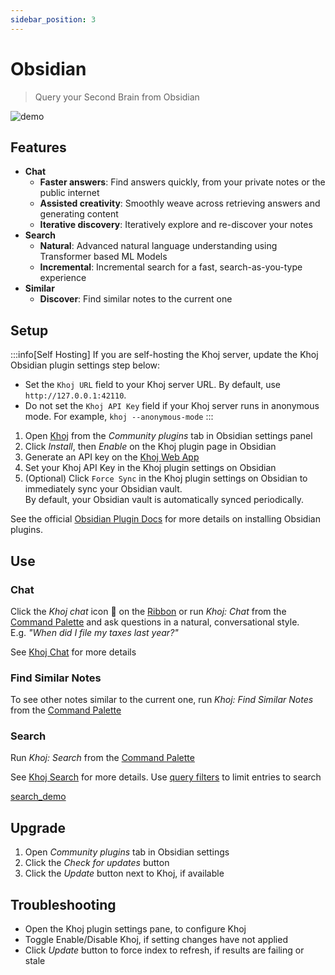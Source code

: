 ```yaml
---
sidebar_position: 3
---
```


# Obsidian

> Query your Second Brain from Obsidian

![demo](https://assets.khoj.dev/obsidian_khoj_side_panel_pak_telemedicine.gif)

## Features
- **Chat**
  - **Faster answers**: Find answers quickly, from your private notes or the public internet
  - **Assisted creativity**: Smoothly weave across retrieving answers and generating content
  - **Iterative discovery**: Iteratively explore and re-discover your notes
- **Search**
  - **Natural**: Advanced natural language understanding using Transformer based ML Models
  - **Incremental**: Incremental search for a fast, search-as-you-type experience
- **Similar**
  - **Discover**: Find similar notes to the current one

## Setup
:::info[Self Hosting]
If you are self-hosting the Khoj server, update the Khoj Obsidian plugin settings step below:
- Set the `Khoj URL` field to your Khoj server URL. By default, use `http://127.0.0.1:42110`.
- Do not set the `Khoj API Key` field if your Khoj server runs in anonymous mode. For example, `khoj --anonymous-mode`
:::

1. Open [Khoj](https://obsidian.md/plugins?id=khoj) from the *Community plugins* tab in Obsidian settings panel
2. Click *Install*, then *Enable* on the Khoj plugin page in Obsidian
3. Generate an API key on the [Khoj Web App](https://app.khoj.dev/settings#clients)
4. Set your Khoj API Key in the Khoj plugin settings on Obsidian
5. (Optional) Click `Force Sync` in the Khoj plugin settings on Obsidian to immediately sync your Obsidian vault.
    <br />By default, your Obsidian vault is automatically synced periodically.

See the official [Obsidian Plugin Docs](https://help.obsidian.md/Extending+Obsidian/Community+plugins) for more details on installing Obsidian plugins.

## Use
### Chat
Click the *Khoj chat* icon 💬 on the [Ribbon](https://help.obsidian.md/User+interface/Workspace/Ribbon) or run *Khoj: Chat* from the [Command Palette](https://help.obsidian.md/Plugins/Command+palette) and ask questions in a natural, conversational style.<br />
E.g. *"When did I file my taxes last year?"*

See [Khoj Chat](/features/chat) for more details

### Find Similar Notes
To see other notes similar to the current one, run *Khoj: Find Similar Notes* from the [Command Palette](https://help.obsidian.md/Plugins/Command+palette)

### Search
Run *Khoj: Search* from the [Command Palette](https://help.obsidian.md/Plugins/Command+palette)

See [Khoj Search](/features/search) for more details. Use [query filters](/miscellaneous/advanced#query-filters) to limit entries to search

[search_demo](https://user-images.githubusercontent.com/6413477/218801155-cd67e8b4-a770-404a-8179-d6b61caa0f93.mp4 ':include :type=mp4')

## Upgrade
  1. Open *Community plugins* tab in Obsidian settings
  2. Click the *Check for updates* button
  3. Click the *Update* button next to Khoj, if available

## Troubleshooting
  - Open the Khoj plugin settings pane, to configure Khoj
  - Toggle Enable/Disable Khoj, if setting changes have not applied
  - Click *Update* button to force index to refresh, if results are failing or stale
